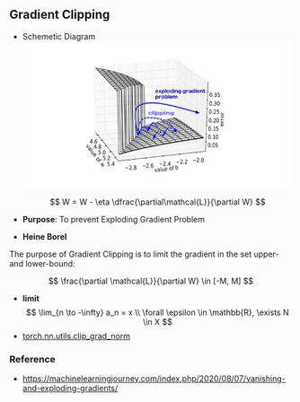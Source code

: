 ## Gradient Clipping
- Schemetic Diagram
    ![Clipping Gradients](./assets/g_clipping.jpg)

    $$
        W = W - \eta \dfrac{\partial\mathcal{L}}{\partial W}
    $$

- **Purpose**: To prevent Exploding Gradient Problem
- **Heine Borel**

The purpose of Gradient Clipping is to limit the gradient in the set upper- and lower-bound:

$$
    \frac{\partial \mathcal{L}}{\partial W} \in [-M, M]
$$


- **limit**
    $$
    \lim_{n \to -\infty} a_n = x \\
    \forall \epsilon \in \mathbb{R}, \exists N \in X 
    $$
- [torch.nn.utils.clip_grad_norm](https://pytorch.org/docs/stable/generated/torch.nn.utils.clip_grad_norm_.html)

    
    
### Reference
- https://machinelearningjourney.com/index.php/2020/08/07/vanishing-and-exploding-gradients/